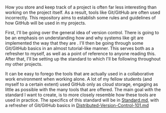 How you store and keep track of a project is often far less interesting than working on the project itself. As a result, tools like Git/GitHub are often used incorrectly. This repository aims to establish some rules and guidelines of how GitHub will be used in my projects. 

First, I'll be going over the general idea of version control. There is going to be an emphasis on understanding how and why systems like git are  implemented the way that they are . I'll then be going through some Git/GitHub basics in an almost tutorial-like manner. This serves both as a refresher to myself, as well as a point of reference to anyone reading this. After that, I'll be setting up the standard to which I'll be following throughout my other projects. 

It can be easy to forego the tools that are actually used in a collaborative work environment when working alone. A lot of my fellow students (and myself to a certain extent) used GitHub only as cloud storage, engaging as little as possible with the many tools that are offered. The main goal with the standard I want to create, is to more closely resemble how these tools are used in practice. The specifics of this standard will be in [Standard.md](https://github.com/sdraken/Distributed-Version-Control-101/blob/main/Standard.md), with a refresher of Git/GitHub basics in [Distributed-Version-Control-101.md](https://github.com/sdraken/Distributed-Version-Control-101/blob/main/Distributed-Version-Control-101.md)

